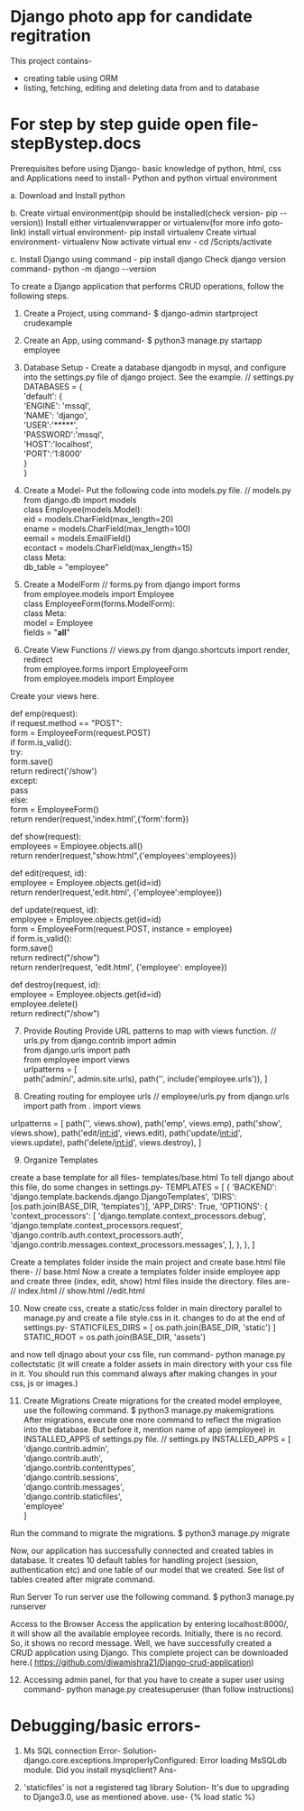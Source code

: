 # Django photo app for candidate regitration

This project contains-
 - creating table using ORM
 - listing, fetching, editing and deleting data from and to database

# For step by step guide open file- stepBystep.docs

Prerequisites before using Django-
basic knowledge of python, html, css and 
Applications need to install- Python and python virtual environment

a. Download and Install python

b. Create virtual environment(pip should be installed(check version- pip --version))
Install either virtualenvwrapper or virtualenv(for more info goto- link)
install virtual environment- pip install virtualenv
Create virtual environment- virtualenv <virtual-env>
Now activate virtual env - cd <virtual-env>/Scripts/activate

c. Install Django using command -
pip install django
Check django version command-
	python -m django --version


To create a Django application that performs CRUD operations, follow the following steps.
1. Create a Project, using command- 
$ django-admin startproject crudexample  
2. Create an App, using command- 
$ python3 manage.py startapp employee  

3. Database Setup -
Create a database djangodb in mysql, and configure into the settings.py file of django project. See the example.
// settings.py
DATABASES = {  
    'default': {  
        'ENGINE': 'mssql',  
        'NAME': 'django',  
        'USER':'*****',  
        'PASSWORD':'mssql',  
        'HOST':'localhost',  
        'PORT':'1:8000'  
    }  
}  

4. Create a Model- 
Put the following code into models.py file.
// models.py
from django.db import models  
class Employee(models.Model):  
    eid = models.CharField(max_length=20)  
    ename = models.CharField(max_length=100)  
    eemail = models.EmailField()  
    econtact = models.CharField(max_length=15)  
    class Meta:  
        db_table = "employee"  

5. Create a ModelForm
// forms.py
from django import forms  
from employee.models import Employee  
class EmployeeForm(forms.ModelForm):  
    class Meta:  
        model = Employee  
        fields = "__all__"  

6. Create View Functions
// views.py
from django.shortcuts import render, redirect  
from employee.forms import EmployeeForm  
from employee.models import Employee  

Create your views here. 

def emp(request):  
    if request.method == "POST":  
        form = EmployeeForm(request.POST)  
        if form.is_valid():  
            try:  
                form.save()  
                return redirect('/show')  
            except:  
                pass  
    else:  
        form = EmployeeForm()  
    return render(request,'index.html',{'form':form})  

def show(request):  
    employees = Employee.objects.all()  
    return render(request,"show.html",{'employees':employees})  

def edit(request, id):  
    employee = Employee.objects.get(id=id)  
    return render(request,'edit.html', {'employee':employee}) 

def update(request, id):  
    employee = Employee.objects.get(id=id)  
    form = EmployeeForm(request.POST, instance = employee)  
    if form.is_valid():  
        form.save()  
        return redirect("/show")  
    return render(request, 'edit.html', {'employee': employee})  

def destroy(request, id):  
    employee = Employee.objects.get(id=id)  
    employee.delete()  
    return redirect("/show")  

7. Provide Routing
Provide URL patterns to map with views function.
// urls.py
from django.contrib import admin  
from django.urls import path  
from employee import views  
urlpatterns = [  
    path('admin/', admin.site.urls),
      path('', include('employee.urls')),
]  

8. Creating routing for employee urls
// employee/urls.py
from django.urls import path
from . import views

urlpatterns = [
    path('', views.show),
    path('emp', views.emp),
    path('show', views.show),
    path('edit/<int:id>', views.edit),
    path('update/<int:id>', views.update),
    path('delete/<int:id>', views.destroy),
]

9. Organize Templates

create a base template for all files- templates/base.html
To tell django about this file, do some changes in settings.py-
TEMPLATES = [
    {
        'BACKEND': 'django.template.backends.django.DjangoTemplates',
        'DIRS': [os.path.join(BASE_DIR, 'templates')],
        'APP_DIRS': True,
        'OPTIONS': {
            'context_processors': [
                'django.template.context_processors.debug',
                'django.template.context_processors.request',
                'django.contrib.auth.context_processors.auth',
                'django.contrib.messages.context_processors.messages',
            ],
        },
    },
]

Create a templates folder inside the main project and create base.html file there-
// base.html
Now a create a templates folder inside employee app and create three (index, edit, show) html files inside the directory. files are-
// index.html
// show.html
//edit.html


10. Now create css, create a static/css folder in main directory parallel to manage.py and create a file style.css in it.
changes to do at the end of settings.py-
STATICFILES_DIRS = [
    os.path.join(BASE_DIR, 'static')
]
STATIC_ROOT = os.path.join(BASE_DIR, 'assets')

and now tell djnago about your css file, run command-
python manage.py collectstatic
(it will create a folder assets in main directory with your css file in it. You should run this command always after making changes in your css, js or images.)

	
11. Create Migrations
Create migrations for the created model employee, use the following command.
$ python3 manage.py makemigrations  
After migrations, execute one more command to reflect the migration into the database. But before it, mention name of app (employee) in INSTALLED_APPS of settings.py file.
// settings.py
INSTALLED_APPS = [  
    'django.contrib.admin',  
    'django.contrib.auth',  
    'django.contrib.contenttypes',  
    'django.contrib.sessions',  
    'django.contrib.messages',  
    'django.contrib.staticfiles',  
    'employee'  
]  

Run the command to migrate the migrations.
$ python3 manage.py migrate  

Now, our application has successfully connected and created tables in database. It creates 10 default tables for handling project (session, authentication etc) and one table of our model that we created.
See list of tables created after migrate command.

Run Server
To run server use the following command.
$ python3 manage.py runserver  

Access to the Browser
Access the application by entering localhost:8000/, it will show all the available employee records.
Initially, there is no record. So, it shows no record message. 
Well, we have successfully created a CRUD application using Django.
This complete project can be downloaded here.( https://github.com/diwamishra21/Django-crud-application)

12. Accessing admin panel, for that you have to create a super user using command-
python manage.py createsuperuser
(than follow instructions)


# Debugging/basic errors-

1. Ms SQL connection Error-
Solution-
django.core.exceptions.ImproperlyConfigured: Error loading MsSQLdb module.
Did you install mysqlclient?
Ans-


2. 'staticfiles' is not a registered tag library
Solution-
It's due to upgrading to Django3.0, use as mentioned above.
use-
{% load static %}
